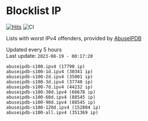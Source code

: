 # Blocklist IP

[![Hits](https://hits.seeyoufarm.com/api/count/incr/badge.svg?url=https%3A%2F%2Fgithub.com%2Fborestad%2Fblocklist-ip%2F&count_bg=%2379C83D&title_bg=%23555555&icon=&icon_color=%23E7E7E7&title=hits&edge_flat=false)](https://hits.seeyoufarm.com)  ![CI](https://img.shields.io/github/workflow/status/borestad/blocklist-ip/CI?style=flat-square)

Lists with worst IPv4 offenders, provided by [AbuseIPDB](https://www.abuseipdb.com/)

<!-- FOOTER-PLACEHOLDER -->
Updated every 5 hours<br>
Last update: `2023-08-19 - 00:17:20`
```
abuseipdb-s100.ipv4 (17790 ip)
abuseipdb-s100-1d.ipv4 (30341 ip)
abuseipdb-s100-2d.ipv4 (35001 ip)
abuseipdb-s100-3d.ipv4 (37740 ip)
abuseipdb-s100-7d.ipv4 (44232 ip)
abuseipdb-s100-30d.ipv4 (66678 ip)
abuseipdb-s100-60d.ipv4 (88545 ip)
abuseipdb-s100-90d.ipv4 (88545 ip)
abuseipdb-s100-120d.ipv4 (152804 ip)
abuseipdb-s100-all.ipv4 (351369 ip)
```
